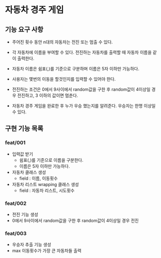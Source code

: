 # 자동차 경주 게임

## 기능 요구 사항
- 주어진 횟수 동안 n대의 자동차는 전진 또는 멈출 수 있다.
- 각 자동차에 이름을 부여할 수 있다. 전진하는 자동차를 출력할 때 자동차 이름을 같이 출력한다. 
- 자동차 이름은 쉼표(,)를 기준으로 구분하며 이름은 5자 이하만 가능하다.
- 사용자는 몇번의 이동을 할것인지를 입력할 수 있어야 한다.
  
- 전진하는 조건은 0에서 9사이에서 random값을 구한 후 random값이 4이상일 경우 전진하고, 3 이하의 값이면 멈춘다.
- 자동차 경주 게임을 완료한 후 누가 우승 했는지를 알려준다. 우승자는 한명 이상일 수 있다.


## 구현 기능 목록
### feat/001
- 입력값 받기
    - 쉼표(,)를 기준으로 이름을 구분한다.
    - 이름은 5자 이하만 가능하다.
- 자동차 클래스 생성
    - field : 이름, 이동횟수
- 자동차 리스트 wrapping 클래스 생성
    - field : 자동차 리스트, 시도횟수
      
### feat/002
- 전진 기능 생성
- 0에서 9사이에서 random값을 구한 후 random값이 4이상일 경우 전진

### feat/003
- 우승자 추출 기능 생성
- max 이동횟수가 가장 큰 자동차들 출력
